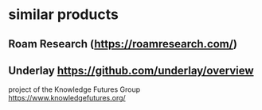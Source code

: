 # similar products

## Roam Research (https://roamresearch.com/)

## Underlay https://github.com/underlay/overview

project of the Knowledge Futures Group https://www.knowledgefutures.org/
